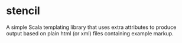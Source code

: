 stencil
=======

A simple Scala templating library that uses extra attributes to produce output based on plain html (or xml) files containing example markup.  